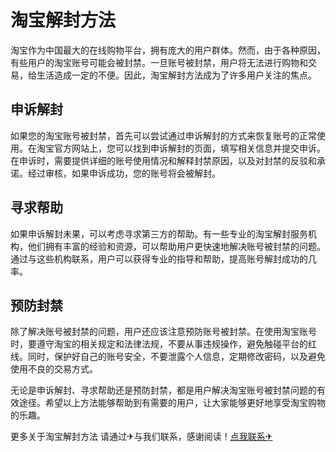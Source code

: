 # 淘宝解封方法

淘宝作为中国最大的在线购物平台，拥有庞大的用户群体。然而，由于各种原因，有些用户的淘宝账号可能会被封禁。一旦账号被封禁，用户将无法进行购物和交易，给生活造成一定的不便。因此，淘宝解封方法成为了许多用户关注的焦点。

## 申诉解封

如果您的淘宝账号被封禁，首先可以尝试通过申诉解封的方式来恢复账号的正常使用。在淘宝官方网站上，您可以找到申诉解封的页面，填写相关信息并提交申诉。在申诉时，需要提供详细的账号使用情况和解释封禁原因，以及对封禁的反驳和承诺。经过审核，如果申诉成功，您的账号将会被解封。

## 寻求帮助

如果申诉解封未果，可以考虑寻求第三方的帮助。有一些专业的淘宝解封服务机构，他们拥有丰富的经验和资源，可以帮助用户更快速地解决账号被封禁的问题。通过与这些机构联系，用户可以获得专业的指导和帮助，提高账号解封成功的几率。

## 预防封禁

除了解决账号被封禁的问题，用户还应该注意预防账号被封禁。在使用淘宝账号时，要遵守淘宝的相关规定和法律法规，不要从事违规操作，避免触碰平台的红线。同时，保护好自己的账号安全，不要泄露个人信息，定期修改密码，以及避免使用不良的交易方式。

无论是申诉解封、寻求帮助还是预防封禁，都是用户解决淘宝账号被封禁问题的有效途径。希望以上方法能够帮助到有需要的用户，让大家能够更好地享受淘宝购物的乐趣。

更多关于淘宝解封方法 请通过✈与我们联系，感谢阅读！[点我联系✈](https://www.k02.cc)